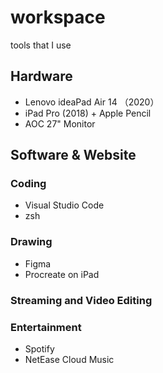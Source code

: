 # workspace
tools that I use

## Hardware

- Lenovo ideaPad Air 14 （2020）
- iPad Pro (2018) + Apple Pencil
- AOC 27" Monitor

## Software & Website

### Coding

- Visual Studio Code
- zsh

### Drawing

- Figma
- Procreate on iPad  

### Streaming and Video Editing

### Entertainment

- Spotify
- NetEase Cloud Music
